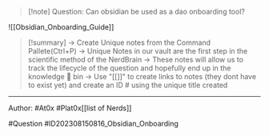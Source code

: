 
>[!note] Question: 
> Can obsidian be used as a dao onboarding tool?

![[Obsidian_Onboarding_Guide]]
>[!summary] 
>-> Create Unique notes from the Command Pallete(Ctrl+P)
>-> Unique Notes in our vault are the first step in the scientific method of the NerdBrain
-> These notes will allow us to track the lifecycle of the question and hopefully end up in the knowledge 🧠 bin
-> Use "[[]]" to create links to notes (they dont have to exist yet) and create an ID # using the unique title created 



---


Author: #At0x #Plat0x[[list of Nerds]]

#Question #ID202308150816_Obsidian_Onboarding